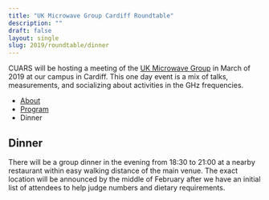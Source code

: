 ```yaml
---
title: "UK Microwave Group Cardiff Roundtable"
description: ""
draft: false
layout: single
slug: 2019/roundtable/dinner
---
```


CUARS will be hosting a meeting of the [UK Microwave Group](http://www.microwavers.org) in March of 2019 at our campus in Cardiff. This one day event is a mix of talks, measurements, and socializing about activities in the GHz frequencies.

<div class="tabs is-centered">
    <ul>
        <li><a href="/events/2019/roundtable">About</a></li>
        <li><a href="/events/2019/roundtable/program">Program</a></li>
        <li class="is-active"><a>Dinner</a></li>
    </ul>
</div>

## Dinner

There will be a group dinner in the evening from 18:30 to 21:00 at a nearby restaurant within easy walking distance of the main venue. The exact location will be announced by the middle of February after we have an initial list of attendees to help judge numbers and dietary requirements.

